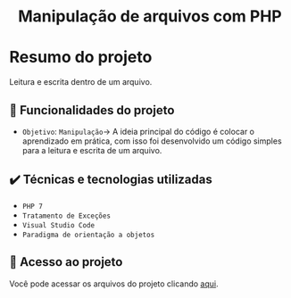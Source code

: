 <h1 align="center"> Manipulação de arquivos com PHP </h1>

# Resumo do projeto
Leitura e escrita dentro de um arquivo.

## :hammer: Funcionalidades do projeto

- `Objetivo`: `Manipulação`-> A ideia principal do código é colocar o aprendizado em prática, com isso foi desenvolvido um código simples para a leitura e escrita de um arquivo.

## ✔️ Técnicas e tecnologias utilizadas

- ``PHP 7``
- ``Tratamento de Exceções``
- ``Visual Studio Code``
- ``Paradigma de orientação a objetos``

## 📁 Acesso ao projeto
Você pode acessar os arquivos do projeto clicando [aqui](https://github.com/DereckSilva/ManipulacaoArquivos/tree/master).

